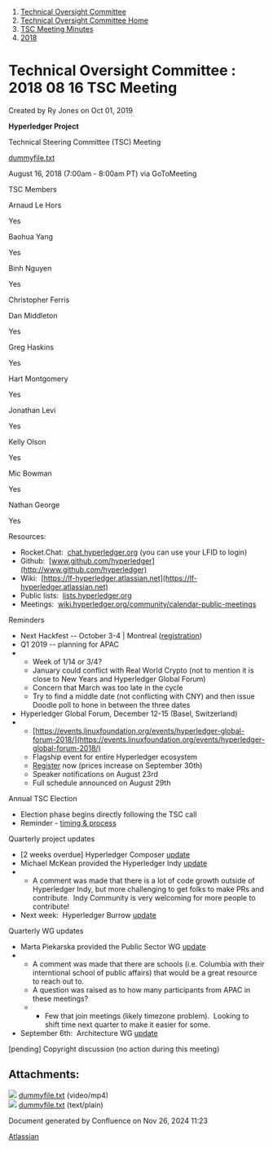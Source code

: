 1. [Technical Oversight Committee](index.html)
2. [Technical Oversight Committee Home](Technical-Oversight-Committee-Home_21430274.html)
3. [TSC Meeting Minutes](TSC-Meeting-Minutes_21448544.html)
4. [2018](2018_21448716.html)

# Technical Oversight Committee : 2018 08 16 TSC Meeting

Created by Ry Jones on Oct 01, 2019

**Hyperledger Project**

Technical Steering Committee (TSC) Meeting

[dummyfile.txt](#)

August 16, 2018 (7:00am - 8:00am PT) via GoToMeeting

TSC Members

Arnaud Le Hors

Yes

Baohua Yang

Yes

Binh Nguyen

Yes

Christopher Ferris

Dan Middleton

Yes

Greg Haskins

Yes

Hart Montgomery

Yes

Jonathan Levi

Yes

Kelly Olson

Yes

Mic Bowman

Yes

Nathan George

Yes

Resources:

- Rocket.Chat:  [chat.hyperledger.org](http://chat.hyperledger.org/) (you can use your LFID to login)
- Github:  [www.github.com/hyperledger](http://www.github.com/hyperledger)
- Wiki:  [https://lf-hyperledger.atlassian.net](https://lf-hyperledger.atlassian.net)
- Public lists:  [lists.hyperledger.org](http://lists.hyperledger.org/)
- Meetings:  [wiki.hyperledger.org/community/calendar-public-meetings](http://wiki.hyperledger.org/community/calendar-public-meetings)

Reminders

- Next Hackfest -- October 3-4 | Montreal ([registration](https://www.regonline.com/hyperledgerhackfestoctober2018copy))
- Q1 2019 -- planning for APAC
- - Week of 1/14 or 3/4?
  - January could conflict with Real World Crypto (not to mention it is close to New Years and Hyperledger Global Forum)
  - Concern that March was too late in the cycle
  - Try to find a middle date (not conflicting with CNY) and then issue Doodle poll to hone in between the three dates
- Hyperledger Global Forum, December 12-15 (Basel, Switzerland)
- - [https://events.linuxfoundation.org/events/hyperledger-global-forum-2018/](https://events.linuxfoundation.org/events/hyperledger-global-forum-2018/)
  - Flagship event for entire Hyperledger ecosystem
  - [Register](https://events.linuxfoundation.org/events/hyperledger-global-forum-2018/attend/register/) now (prices increase on September 30th)
  - Speaker notifications on August 23rd
  - Full schedule announced on August 29th

Annual TSC Election

- Election phase begins directly following the TSC call
- Reminder - [timing &amp; process](https://docs.google.com/document/d/18YE2l4UZJry7LAcXCMnGQdQuCKuT5mfQS5IRetTeevI/edit)

Quarterly project updates

- \[2 weeks overdue] Hyperledger Composer [update](https://lf-hyperledger.atlassian.netgroups/tsc/project-updates/composer-2018-aug)
- Michael McKean provided the Hyperledger Indy [update](https://lf-hyperledger.atlassian.netgroups/tsc/project-updates/indy-2018-aug)
- - A comment was made that there is a lot of code growth outside of Hyperledger Indy, but more challenging to get folks to make PRs and contribute.  Indy Community is very welcoming for more people to contribute!
- Next week:  Hyperledger Burrow [update](https://lf-hyperledger.atlassian.netgroups/tsc/project-updates/burrow-2018-aug)

Quarterly WG updates

- Marta Piekarska provided the Public Sector WG [update](https://lf-hyperledger.atlassian.netgroups/tsc/wg-updates/public-sector-wg-2018-aug)
- - A comment was made that there are schools (i.e. Columbia with their interntional school of public affairs) that would be a great resource to reach out to.
  - A question was raised as to how many participants from APAC in these meetings?
  - - Few that join meetings (likely timezone problem).  Looking to shift time next quarter to make it easier for some.
- September 6th:  Architecture WG [update](https://lf-hyperledger.atlassian.netgroups/tsc/wg-updates/architecture-wg-2018-sep)

\[pending] Copyright discussion (no action during this meeting)

## Attachments:

![](images/icons/bullet_blue.gif) [dummyfile.txt](attachments/21433849/21457611.txt) (video/mp4)  
![](images/icons/bullet_blue.gif) [dummyfile.txt](attachments/21433849/21448749.txt) (text/plain)

Document generated by Confluence on Nov 26, 2024 11:23

[Atlassian](http://www.atlassian.com/)
